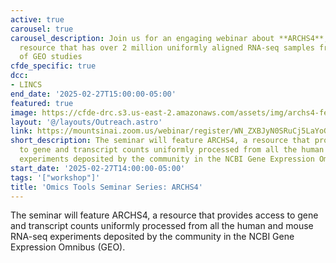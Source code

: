 ```yaml
---
active: true
carousel: true
carousel_description: Join us for an engaging webinar about **ARCHS4**, a
  resource that has over 2 million uniformly aligned RNA-seq samples from thousands
  of GEO studies
cfde_specific: true
dcc:
- LINCS
end_date: '2025-02-27T15:00:00-05:00'
featured: true
image: https://cfde-drc.s3.us-east-2.amazonaws.com/assets/img/archs4-feb-2025-4.png
layout: '@/layouts/Outreach.astro'
link: https://mountsinai.zoom.us/webinar/register/WN_ZXBJyN0SRuCj5LaYoGeXuw#/registration
short_description: The seminar will feature ARCHS4, a resource that provides access
  to gene and transcript counts uniformly processed from all the human and mouse RNA-seq
  experiments deposited by the community in the NCBI Gene Expression Omnibus (GEO).
start_date: '2025-02-27T14:00:00-05:00'
tags: '["workshop"]'
title: 'Omics Tools Seminar Series: ARCHS4'
---
```

The seminar will feature ARCHS4, a resource that provides access to gene and transcript counts uniformly processed from all the human and mouse RNA-seq experiments deposited by the community in the NCBI Gene Expression Omnibus (GEO).